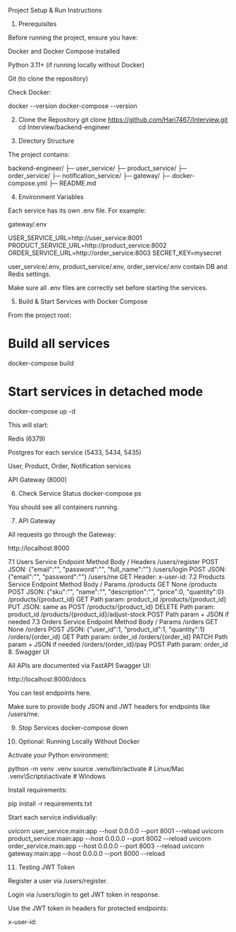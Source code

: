 Project Setup & Run Instructions
1. Prerequisites

Before running the project, ensure you have:

Docker and Docker Compose installed

Python 3.11+ (if running locally without Docker)

Git (to clone the repository)

Check Docker:

docker --version
docker-compose --version

2. Clone the Repository
git clone https://github.com/Hari7467/Interview.git
cd Interview/backend-engineer

3. Directory Structure

The project contains:

backend-engineer/
├─ user_service/
├─ product_service/
├─ order_service/
├─ notification_service/
├─ gateway/
├─ docker-compose.yml
├─ README.md

4. Environment Variables

Each service has its own .env file. For example:

gateway/.env

USER_SERVICE_URL=http://user_service:8001
PRODUCT_SERVICE_URL=http://product_service:8002
ORDER_SERVICE_URL=http://order_service:8003
SECRET_KEY=mysecret


user_service/.env, product_service/.env, order_service/.env contain DB and Redis settings.

Make sure all .env files are correctly set before starting the services.

5. Build & Start Services with Docker Compose

From the project root:

# Build all services
docker-compose build

# Start services in detached mode
docker-compose up -d


This will start:

Redis (6379)

Postgres for each service (5433, 5434, 5435)

User, Product, Order, Notification services

API Gateway (8000)

6. Check Service Status
docker-compose ps


You should see all containers running.

7. API Gateway

All requests go through the Gateway:

http://localhost:8000

7.1 Users Service
Endpoint	Method	Body / Headers
/users/register	POST	JSON: {"email":"", "password":"", "full_name":""}
/users/login	POST	JSON: {"email":"", "password":""}
/users/me	GET	Header: x-user-id: <JWT token>
7.2 Products Service
Endpoint	Method	Body / Params
/products	GET	None
/products	POST	JSON: {"sku":"", "name":"", "description":"", "price":0, "quantity":0}
/products/{product_id}	GET	Path param: product_id
/products/{product_id}	PUT	JSON: same as POST
/products/{product_id}	DELETE	Path param: product_id
/products/{product_id}/adjust-stock	POST	Path param + JSON if needed
7.3 Orders Service
Endpoint	Method	Body / Params
/orders	GET	None
/orders	POST	JSON: {"user_id":1, "product_id":1, "quantity":1}
/orders/{order_id}	GET	Path param: order_id
/orders/{order_id}	PATCH	Path param + JSON if needed
/orders/{order_id}/pay	POST	Path param: order_id
8. Swagger UI

All APIs are documented via FastAPI Swagger UI:

http://localhost:8000/docs


You can test endpoints here.

Make sure to provide body JSON and JWT headers for endpoints like /users/me.

9. Stop Services
docker-compose down

10. Optional: Running Locally Without Docker

Activate your Python environment:

python -m venv .venv
source .venv/bin/activate  # Linux/Mac
.venv\Scripts\activate     # Windows


Install requirements:

pip install -r requirements.txt


Start each service individually:

uvicorn user_service.main:app --host 0.0.0.0 --port 8001 --reload
uvicorn product_service.main:app --host 0.0.0.0 --port 8002 --reload
uvicorn order_service.main:app --host 0.0.0.0 --port 8003 --reload
uvicorn gateway.main:app --host 0.0.0.0 --port 8000 --reload

11. Testing JWT Token

Register a user via /users/register.

Login via /users/login to get JWT token in response.

Use the JWT token in headers for protected endpoints:

x-user-id: <JWT token>
